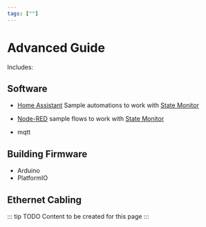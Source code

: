 ```yaml
---
tags: [""]
---
```

# Advanced Guide
 Includes:

## Software
 - [Home Assistant](/guides/advanced/home_assistant.html) Sample automations to work with  [State Monitor](/docs/firmware/state-monitor-esp32.html)
 - [Node-RED](/guides/advanced/node_red.html) sample flows to work with [State Monitor](/docs/firmware/state-monitor-esp32.html)
 
 - mqtt

## Building Firmware
 - Arduino
 - PlatformIO

## Ethernet Cabling

::: tip TODO
Content to be created for this page
:::

